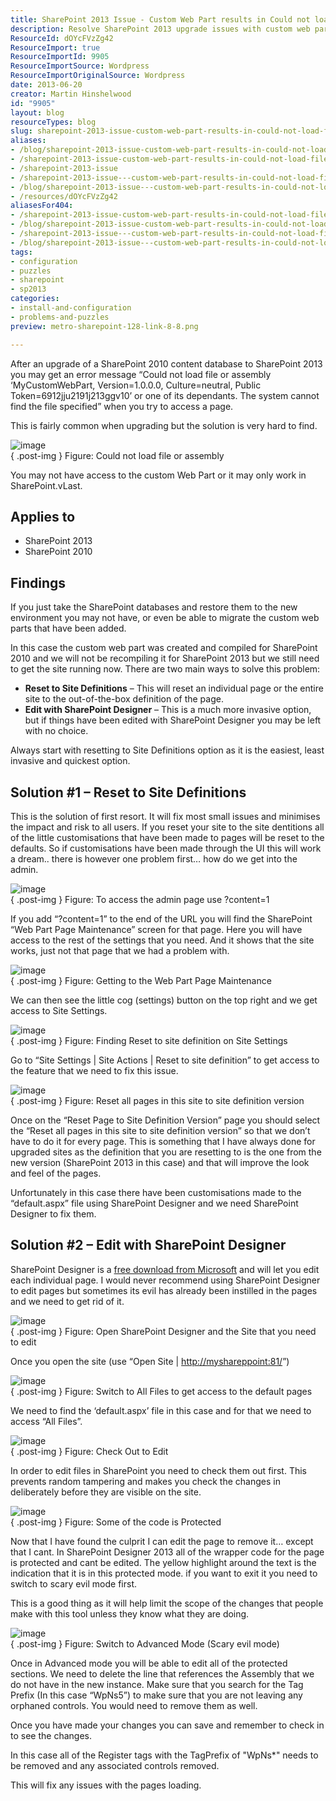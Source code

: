 ```yaml
---
title: SharePoint 2013 Issue - Custom Web Part results in Could not load file or assembly after upgrade
description: Resolve SharePoint 2013 upgrade issues with custom web parts. Discover effective solutions to fix 'Could not load file or assembly' errors easily!
ResourceId: dOYcFVzZg42
ResourceImport: true
ResourceImportId: 9905
ResourceImportSource: Wordpress
ResourceImportOriginalSource: Wordpress
date: 2013-06-20
creator: Martin Hinshelwood
id: "9905"
layout: blog
resourceTypes: blog
slug: sharepoint-2013-issue-custom-web-part-results-in-could-not-load-file-or-assembly-after-upgrade
aliases:
- /blog/sharepoint-2013-issue-custom-web-part-results-in-could-not-load-file-or-assembly-after-upgrade
- /sharepoint-2013-issue-custom-web-part-results-in-could-not-load-file-or-assembly-after-upgrade
- /sharepoint-2013-issue
- /sharepoint-2013-issue---custom-web-part-results-in-could-not-load-file-or-assembly-after-upgrade
- /blog/sharepoint-2013-issue---custom-web-part-results-in-could-not-load-file-or-assembly-after-upgrade
- /resources/dOYcFVzZg42
aliasesFor404:
- /sharepoint-2013-issue-custom-web-part-results-in-could-not-load-file-or-assembly-after-upgrade
- /blog/sharepoint-2013-issue-custom-web-part-results-in-could-not-load-file-or-assembly-after-upgrade
- /sharepoint-2013-issue---custom-web-part-results-in-could-not-load-file-or-assembly-after-upgrade
- /blog/sharepoint-2013-issue---custom-web-part-results-in-could-not-load-file-or-assembly-after-upgrade
tags:
- configuration
- puzzles
- sharepoint
- sp2013
categories:
- install-and-configuration
- problems-and-puzzles
preview: metro-sharepoint-128-link-8-8.png

---
```

After an upgrade of a SharePoint 2010 content database to SharePoint 2013 you may get an error message “Could not load file or assembly ‘MyCustomWebPart, Version=1.0.0.0, Culture=neutral, Public Token=6912jju2191j213ggv10’ or one of its dependants. The system cannot find the file specified” when you try to access a page.

This is fairly common when upgrading but the solution is very hard to find.

![image](images/image2-3-3.png "image")  
{ .post-img }
Figure: Could not load file or assembly

You may not have access to the custom Web Part or it may only work in SharePoint.vLast.

## Applies to

- SharePoint 2013
- SharePoint 2010

## Findings

If you just take the SharePoint databases and restore them to the new environment you may not have, or even be able to migrate the custom web parts that have been added.

In this case the custom web part was created and compiled for SharePoint 2010 and we will not be recompiling it for SharePoint 2013 but we still need to get the site running now. There are two main ways to solve this problem:

- **Reset to Site Definitions** – This will reset an individual page or the entire site to the out-of-the-box definition of the page.
- **Edit with SharePoint Designer** – This is a much more invasive option, but if things have been edited with SharePoint Designer you may be left with no choice.

Always start with resetting to Site Definitions option as it is the easiest, least invasive and quickest option.

## Solution #1 – Reset to Site Definitions

This is the solution of first resort. It will fix most small issues and minimises the impact and risk to all users. If you reset your site to the site dentitions all of the little customisations that have been made to pages will be reset to the defaults. So if customisations have been made through the UI this will work a dream.. there is however one problem first… how do we get into the admin.

![image](images/image3-4-4.png "image")  
{ .post-img }
Figure: To access the admin page use ?content=1

If you add “?content=1” to the end of the URL you will find the SharePoint “Web Part Page Maintenance” screen for that page. Here you will have access to the rest of the settings that you need. And it shows that the site works, just not that page that we had a problem with.

![image](images/image4.png "image")  
{ .post-img }
Figure: Getting to the Web Part Page Maintenance

We can then see the little cog (settings) button on the top right and we get access to Site Settings.

![image](images/image5.png "image")  
{ .post-img }
Figure: Finding Reset to site definition on Site Settings

Go to “Site Settings | Site Actions | Reset to site definition” to get access to the feature that we need to fix this issue.

![image](images/image6.png "image")  
{ .post-img }
Figure: Reset all pages in this site to site definition version

Once on the “Reset Page to Site Definition Version” page you should select the “Reset all pages in this site to site definition version” so that we don’t have to do it for every page. This is something that I have always done for upgraded sites as the definition that you are resetting to is the one from the new version (SharePoint 2013 in this case) and that will improve the look and feel of the pages.

Unfortunately in this case there have been customisations made to the “default.aspx” file using SharePoint Designer and we need SharePoint Designer to fix them.

## Solution #2 – Edit with SharePoint Designer

SharePoint Designer is a [free download from Microsoft](http://www.microsoft.com/en-us/download/details.aspx?id=35491) and will let you edit each individual page. I would never recommend using SharePoint Designer to edit pages but sometimes its evil has already been instilled in the pages and we need to get rid of it.

![image](images/image7-5-5.png "image")  
{ .post-img }
Figure: Open SharePoint Designer and the Site that you need to edit

Once you open the site (use “Open Site | [http://myshareppoint:81/](http://myshareppoint:81/)”)

![image](images/image8-6-6.png "image")  
{ .post-img }
Figure: Switch to All Files to get access to the default pages

We need to find the ‘default.aspx’ file in this case and for that we need to access “All Files”.

![image](images/image9-7-7.png "image")  
{ .post-img }
Figure: Check Out to Edit

In order to edit files in SharePoint you need to check them out first. This prevents random tampering and makes you check the changes in deliberately before they are visible on the site.

![image](images/image10-1-1.png "image")  
{ .post-img }
Figure: Some of the code is Protected

Now that I have found the culprit I can edit the page to remove it… except that I cant. In SharePoint Designer 2013 all of the wrapper code for the page is protected and cant be edited. The yellow highlight around the text is the indication that it is in this protected mode. if you want to exit it you need to switch to scary evil mode first.

This is a good thing as it will help limit the scope of the changes that people make with this tool unless they know what they are doing.

![image](images/image11-2-2.png "image")  
{ .post-img }
Figure: Switch to Advanced Mode (Scary evil mode)

Once in Advanced mode you will be able to edit all of the protected sections. We need to delete the line that references the Assembly that we do not have in the new instance. Make sure that you search for the Tag Prefix (In this case “WpNs5”) to make sure that you are not leaving any orphaned controls. You would need to remove them as well.

Once you have made your changes you can save and remember to check in to see the changes.

In this case all of the Register tags with the TagPrefix of "WpNs\*" needs to be removed and any associated controls removed.

This will fix any issues with the pages loading.
